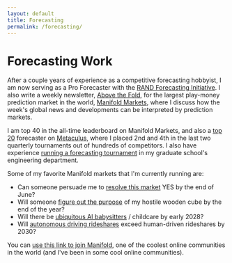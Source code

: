 ```yaml
---
layout: default
title: Forecasting
permalink: /forecasting/
---
```


# Forecasting Work

After a couple years of experience as a competitive forecasting hobbyist, I am now serving as a Pro Forecaster with the [RAND Forecasting Initiative](https://www.rand.org/global-and-emerging-risks/forecasting-initiative.html).  I also write a weekly newsletter, [Above the Fold](https://news.manifold.markets/), for the largest play-money prediction market in the world, [Manifold Markets](https://manifold.markets/), where I discuss how the week's global news and developments can be interpreted by prediction markets.

I am top 40 in the all-time leaderboard on Manifold Markets, and also a [top 20](https://www.metaculus.com/accounts/profile/123595/) forecaster on [Metaculus](https://www.metaculus.com/), where I placed 2nd and 4th in the last two quarterly tournaments out of hundreds of competitors.  I also have experience [running a forecasting tournament](https://thebsdetector.substack.com/p/you-can-just-run-contests) in my graduate school's engineering department.

Some of my favorite Manifold markets that I'm currently running are:
- Can someone persuade me to [resolve this market](https://manifold.markets/bens/i-will-resolve-this-market-no-at-th) YES by the end of June?
- Will someone [figure out the purpose](https://manifold.markets/bens/will-someone-figure-out-what-my-now) of my hostile wooden cube by the end of the year?
- Will there be [ubiquitous AI babysitters](https://manifold.markets/bens/will-this-yudkowsky-tweet-on-ai-bab) / childcare by early 2028?
- Will [autonomous driving rideshares](https://manifold.markets/bens/will-autonomous-driving-rideshares) exceed human-driven rideshares by 2030?

You can [use this link to join Manifold](https://manifold.markets?r=YmVucw), one of the coolest online communities in the world (and I've been in some cool online communities).
